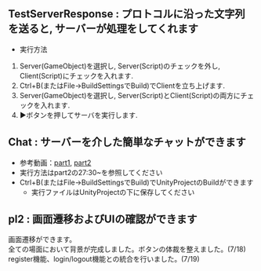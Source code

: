 ## TestServerResponse : プロトコルに沿った文字列を送ると, サーバーが処理をしてくれます

- 実行方法
1. Server(GameObject)を選択し, Server(Script)のチェックを外し, Client(Script)にチェックを入れます.
2. Ctrl+B(またはFile->BuildSettingsでBuild)でClientを立ち上げます.
3. Server(GameObject)を選択し, Server(Script)とClient(Script)の両方にチェックを入れます.
4. ▶ボタンを押してサーバを実行します.
  
## Chat : サーバーを介した簡単なチャットができます

- 参考動画：[part1](https://www.youtube.com/watch?v=7_BCbzRMi2w&t=1s),        [part2](https://www.youtube.com/watch?v=RwXwnXSF_EY)
- 実行方法はpart2の27:30~を参照してください
- Ctrl+B(またはFile->BuildSettingsでBuild)でUnityProjectのBuildができます
  - 実行ファイルはUnityProjectの下に保存してください

## pl2 : 画面遷移およびUIの確認ができます

画面遷移ができます。  
全ての場面において背景が完成しました。ボタンの体裁を整えました。(7/18)  
register機能、login/logout機能との統合を行いました。(7/19)

